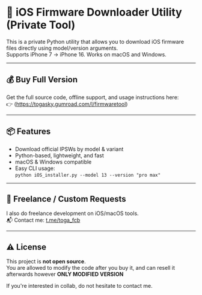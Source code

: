 # 🔐 iOS Firmware Downloader Utility (Private Tool)

This is a private Python utility that allows you to download iOS firmware files directly using model/version arguments.  
Supports iPhone 7 → iPhone 16. Works on macOS and Windows.

---

## 💰 Buy Full Version

Get the full source code, offline support, and usage instructions here:  
👉 (https://togasky.gumroad.com/l/firmwaretool)

---

## 📦 Features

- Download official IPSWs by model & variant
- Python-based, lightweight, and fast
- macOS & Windows compatible
- Easy CLI usage:  
  `python iOS_installer.py --model 13 --version "pro max"`

---

## 💬 Freelance / Custom Requests

I also do freelance development on iOS/macOS tools.  
📬 Contact me: [t.me/toga_fcb](https://t.me/toga_fcb)

---

## ⚠️ License

This project is **not open source**.  
You are allowed to modify the code after you buy it, and can resell it afterwards however **ONLY MODIFIED VERSION**


If you're interested in collab, do not hesitate to contact me.